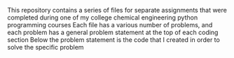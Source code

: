 This repository contains a series of files for separate assignments that were completed during one of my college chemical engineering python programming courses
Each file has a various number of problems, and each problem has a general problem statement at the top of each coding section
Below the problem statement is the code that I created in order to solve the specific problem
